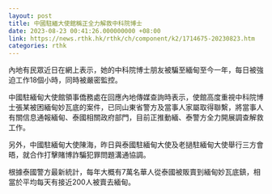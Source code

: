 ```yaml
---
layout: post
title: 中國駐緬大使館稱正全力解救中科院博士
date: 2023-08-23 00:41:26.000000000 +08:00
link: https://news.rthk.hk/rthk/ch/component/k2/1714675-20230823.htm
categories: rthk
---
```


內地有民眾近日在網上表示，她的中科院博士朋友被騙至緬甸至今一年，每日被強迫工作18個小時，同時被嚴密監控。

中國駐緬甸大使館領事僑務處在回應內地傳媒查詢時表示，使館高度重視中科院博士張某被困緬甸妙瓦底的案件，已同山東省警方及當事人家屬取得聯繫，將當事人有關信息通報緬甸、泰國相關政府部門，目前正推動緬、泰警方全力開展調查解救工作。

另外，中國駐緬甸大使陳海，昨日與泰國駐緬甸大使及老撾駐緬甸大使舉行三方會晤，就合作打擊賭博詐騙犯罪問題溝通協調。

根據泰國警方最新統計，每年大概有7萬名華人從泰國被販賣到緬甸妙瓦底鎮，相當於平均每天有接近200人被賣去緬甸。

